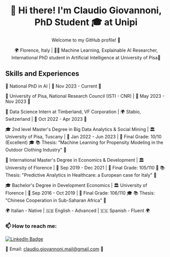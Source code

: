 <!-- Welcome Message -->
<h1 align="center">👋 Hi there! I'm Claudio Giovannoni, PhD Student 🎓 at Unipi </h1>
<p align="center">Welcome to my GitHub profile! 🚀</p>

<!-- Contact Information -->
<p align="center">
  🌍 Florence, Italy | 👨‍💼 Machine Learning, Explainable AI Researcher, International PhD student in Artificial Intelligence at University of Pisa🤖
</p>

<!-- Skills and Experiences -->
<h2>Skills and Experiences</h2>

<p align="left">
  🌟 National PhD in AI | 📆 Nov 2023 - Current 🌟
  
  🌟 University of Pisa, National Research Council (ISTI - CNR) | 📆 May 2023 - Nov 2023 🌟
  
  🚀 Data Science Intern at Timberland, VF Corporation | 🌍 Stabio, Switzerland | 📆 Oct 2022 - Apr 2023 🚀
  
  🎓 2nd level Master's Degree in Big Data Analytics & Social Mining | 🏛️ University of Pisa, Tuscany | 📆 Jan 2022 - Jun 2023 | 🏅 Final Grade: 10/10 (Excellent) 🎓
  📚 Thesis: "Machine Learning for Propensity Modeling in the Outdoor Clothing Industry" 🌟
  
  📜 International Master's Degree in Economics & Development | 🏛️ University of Florence | 📆 Sep 2019 - Dec 2021 | 🏅 Final Grade: 105/110 📜
  📚 Thesis: "Predictive Analytics in Healthcare: a European case for Italy" 🌟
  
  🎓 Bachelor's Degree in Development Economics | 🏛️ University of Florence | 📆 Sep 2016 - Oct 2019 | 🏅 Final Grade: 106/110 🎓
  📚 Thesis: "Chinese Cooperation in Sub-Saharan Africa" 🌟
  
  🌍 Italian - Native | 🇬🇧 English - Advanced | 🇪🇸 Spanish - Fluent 🌍
</p>

<!-- How to Reach Me -->
<h3 align="left">📫 How to reach me:</h3>
<p align="left"> 
  
<!-- LinkedIn Badge -->
<a href="https://www.linkedin.com/in/cgiovannoni">
  <img src="https://img.shields.io/badge/LinkedIn-Connect-blue?style=for-the-badge&logo=linkedin" alt="LinkedIn Badge"> <br>
</a> 
  
📧 Email: claudio.giovannoni.mail@gmail.com 📩
</p>
